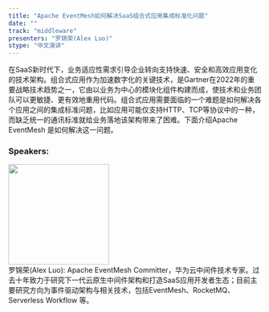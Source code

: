 ```yaml
---
title: "Apache EventMesh如何解决SaaS组合式应用集成标准化问题"
date: "" 
track: "middleware"
presenters: "罗锦荣(Alex Luo)"
stype: "中文演讲"
---
```

在SaaS新时代下，业务适应性需求引导企业转向支持快速、安全和高效应用变化的技术架构。组合式应用作为加速数字化的关键技术，是Gartner在2022年的重要战略技术趋势之一，它由以业务为中心的模块化组件构建而成，使技术和业务团队可以更敏捷、更有效地重用代码。组合式应用需要面临的一个难题是如何解决各个应用之间的集成标准问题，比如应用可能仅支持HTTP、TCP等协议中的一种，而缺乏统一的通讯标准就给业务落地该架构带来了困难。下面介绍Apache EventMesh 是如何解决这一问题。
 ### Speakers: 
 <img src="images/speaker/1008.png" width="200" /><br>罗锦荣(Alex Luo): Apache EventMesh Committer，华为云中间件技术专家。过去十年致力于研究下一代云原生中间件架构和打造SaaS应用开发者生态；目前主要研究方向为事件驱动架构与相关技术，包括EventMesh、RocketMQ、Serverless Workflow 等。

 
